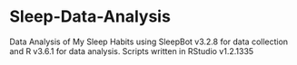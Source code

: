 # Sleep-Data-Analysis
Data Analysis of My Sleep Habits using SleepBot v3.2.8 for data collection and R v3.6.1 for data analysis. Scripts written in RStudio v1.2.1335
